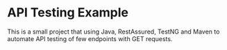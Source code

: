 # API Testing Example

This is a small project that using Java, RestAssured, TestNG and Maven to automate API testing of few endpoints with GET requests.